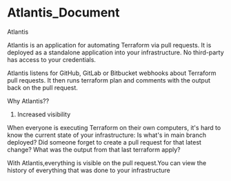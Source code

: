 # Atlantis_Document
Atlantis

Atlantis is an application for automating Terraform via pull requests. It is deployed as a standalone application into your infrastructure. No third-party has access to your credentials.

Atlantis listens for GitHub, GitLab or Bitbucket webhooks about Terraform pull requests. It then runs terraform plan and comments with the output back on the pull request.

Why Atlantis??

1. Increased visibility

  When everyone is executing Terraform on their own computers, it's hard to know the current state of your infrastructure:
  Is what's in main branch deployed?
  Did someone forget to create a pull request for that latest change?
  What was the output from that last terraform apply?
  
  With Atlantis,everything is visible on the pull request.You can view the history of everything that was done to your infrastructure
